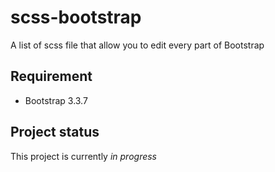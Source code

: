 # scss-bootstrap
A list of scss file that allow you to edit every part of Bootstrap

## Requirement

* Bootstrap 3.3.7

## Project status

This project is currently _in progress_
